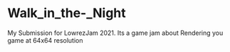 # Walk_in_the-_Night
My Submission for LowrezJam 2021. Its a game jam about Rendering you game at 64x64 resolution
